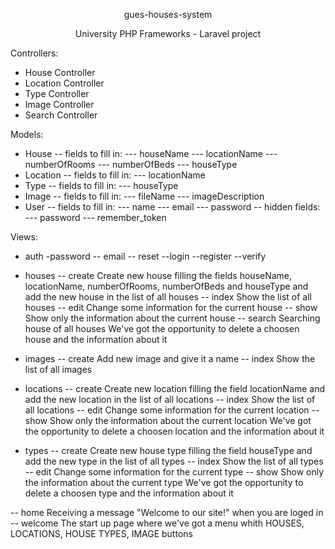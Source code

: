 <p align="center">gues-houses-system</p>
<p align="center">University PHP Frameworks - Laravel project</p>

Controllers:
- House Controller
- Location Controller
- Type Controller
- Image Controller
- Search Controller

Models:
- House
    -- fields to fill in:
        --- houseName
        --- locationName
        --- numberOfRooms
        --- numberOfBeds
        --- houseType
- Location
    -- fields to fill in:
        --- locationName
- Type
    -- fields to fill in:
        --- houseType
- Image
    -- fields to fill in:
        --- fileName
        --- imageDescription
- User
    -- fields to fill in:
        --- name
        --- email
        --- password
    -- hidden fields:
        --- password
        --- remember_token
    
Views:
- auth
    -password
        -- email
        -- reset
    --login
    --register
    --verify
- houses
    -- create
        Create new house filling the fields houseName, locationName, numberOfRooms, numberOfBeds and houseType and add the new house in         the list of all houses
    -- index
        Show the list of all houses
    -- edit
        Change some information for the current house
    -- show
        Show only the information about the current house
    -- search
        Searching house of all houses
    We've got the opportunity to delete a choosen house and the information about it

- images
    -- create
        Add new image and give it a name
    -- index
        Show the list of all images

- locations
    -- create
        Create new location filling the field locationName and add the new location in the list of all locations
    -- index
        Show the list of all locations
    -- edit
        Change some information for the current location
    -- show
        Show only the information about the current location
    We've got the opportunity to delete a choosen location and the information about it

- types
    -- create
        Create new house type filling the field houseType and add the new type in the list of all types
    -- index
        Show the list of all types
    -- edit
        Change some information for the current type
    -- show
        Show only the information about the current type
    We've got the opportunity to delete a choosen type and the information about it

-- home
    Receiving a message "Welcome to our site!" when you are loged in
-- welcome
    The start up page where we've got a menu whith HOUSES, LOCATIONS, HOUSE TYPES, IMAGE buttons

